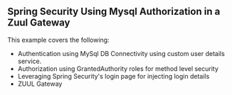 ## Spring Security Using Mysql Authorization in a Zuul Gateway

This example covers the following:
- Authentication using MySql DB Connectivity using custom user details service.
- Authorization using GrantedAuthority roles for method level security
- Leveraging Spring Security's login page for injecting login details
- ZUUL Gateway
